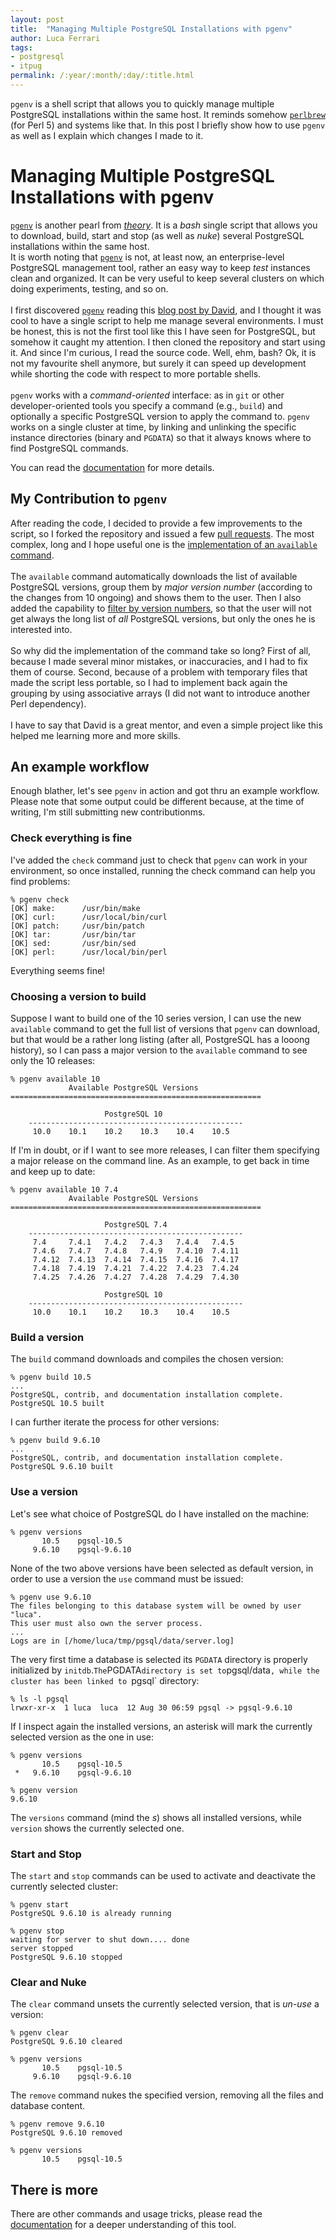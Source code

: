 ```yaml
---
layout: post
title:  "Managing Multiple PostgreSQL Installations with pgenv"
author: Luca Ferrari
tags:
- postgresql
- itpug
permalink: /:year/:month/:day/:title.html
---
```

`pgenv` is a shell script that allows you to quickly manage multiple PostgreSQL installations within the same host. It reminds somehow [`perlbrew`](https://perlbrew.pl/) (for Perl 5) and systems like that. In this post I briefly show how to use `pgenv` as well as I explain which changes I made to it.

# Managing Multiple PostgreSQL Installations with pgenv
[`pgenv`](https://github.com/theory/pgenv) is another pearl from [*theory*](https://justatheory.com/). It is a *bash* single script that allows you to download, build, start and stop (as well as *nuke*) several PostgreSQL installations within the same host.
<br/>
It is worth noting that [`pgenv`](https://github.com/theory/pgenv) is not, at least now, an enterprise-level PostgreSQL management tool, rather an easy way to keep *test* instances clean and organized. It can be very useful to keep several clusters on which doing experiments, testing, and so on.
<br/>
<br/>
I first discovered [`pgenv`](https://github.com/theory/pgenv) reading this [blog post by David](https://justatheory.com/2018/08/pgenv/), and I thought it was cool to have a single script to help me manage several environments. I must be honest, this is not the first tool like this I have seen for PostgreSQL, but somehow it caught my attention.
I then cloned the repository and start using it. And since I'm curious, I read the source code.
Well, ehm, bash? Ok, it is not my favourite shell anymore, but surely it can speed up development while shorting the code with respect to more portable shells.
<br/>
<br/>
`pgenv` works with a *command-oriented* interface: as in `git` or other developer-oriented tools you specify a command (e.g., `build`) and optionally a specific PostgreSQL version to apply the command to.
`pgenv` works on a single cluster at time, by linking and unlinking the specific instance directories (binary and `PGDATA`) so that it always knows where to find PostgreSQL commands.

You can read the [documentation](https://github.com/theory/pgenv/blob/master/README.md) for more details.


## My Contribution to `pgenv`

After reading the code, I decided to provide a few improvements to the script, so I forked the repository and issued a few [pull requests](https://github.com/theory/pgenv/pulls?utf8=%E2%9C%93&q=is%3Apr+author%3Afluca1978+). The most complex, long and I hope useful one is the [implementation of an `available` command](https://github.com/theory/pgenv/pull/5).
<br/>
<br/>
The `available` command automatically downloads the list of available PostgreSQL versions, group them by *major version number* (according to the changes from 10 ongoing) and shows them to the user. Then I also added the capability to [filter by version numbers](https://github.com/theory/pgenv/pull/5/commits/c6d5d77cf5674039f082339521ea7b5a82985139), so that the user will not get always the long list of *all* PostgreSQL versions, but only the ones he is interested into.
<br/>
<br/>
So why did the implementation of the command take so long? First of all, because I made several minor mistakes, or inaccuracies, and I had to fix them of course. Second, because of a problem with temporary files that made the script less portable, so I had to implement back again the grouping by using associative arrays (I did not want to introduce another Perl dependency).
<br/>
<br/>
I have to say that David is a great mentor, and even a simple project like this helped me learning more and more skills.


## An example workflow

Enough blather, let's see `pgenv` in action and got thru an example workflow.
Please note that some output could be different because, at the time of writing, I'm still submitting new contributionms.

### Check everything is fine

I've added the `check` command just to check that `pgenv` can work in your environment, so once installed, running the check command can help you find problems:

```shell
% pgenv check
[OK] make:      /usr/bin/make
[OK] curl:      /usr/local/bin/curl
[OK] patch:     /usr/bin/patch
[OK] tar:       /usr/bin/tar
[OK] sed:       /usr/bin/sed
[OK] perl:      /usr/local/bin/perl
```

Everything seems fine!

### Choosing a version to build

Suppose I want to build one of the 10  series version, I can use the new `available` command to get the full list of versions that `pgenv` can download, but that would be a rather long listing (after all, PostgreSQL has a looong history), so I can pass a major version to the `available` command to see only the 10 releases:

```shell
% pgenv available 10
             Available PostgreSQL Versions
========================================================

                     PostgreSQL 10
    ------------------------------------------------
     10.0    10.1    10.2    10.3    10.4    10.5 
```

If I'm in doubt, or if I want to see more releases, I can filter them specifying a major release on the command line.
As an example, to get back in time and keep up to date:

```shell
% pgenv available 10 7.4
             Available PostgreSQL Versions
========================================================

                     PostgreSQL 7.4
    ------------------------------------------------
     7.4     7.4.1   7.4.2   7.4.3   7.4.4   7.4.5  
     7.4.6   7.4.7   7.4.8   7.4.9   7.4.10  7.4.11 
     7.4.12  7.4.13  7.4.14  7.4.15  7.4.16  7.4.17 
     7.4.18  7.4.19  7.4.21  7.4.22  7.4.23  7.4.24 
     7.4.25  7.4.26  7.4.27  7.4.28  7.4.29  7.4.30 

                     PostgreSQL 10
    ------------------------------------------------
     10.0    10.1    10.2    10.3    10.4    10.5   
```

### Build a version

The `build` command downloads and compiles the chosen version:

```shell
% pgenv build 10.5
...
PostgreSQL, contrib, and documentation installation complete.
PostgreSQL 10.5 built
```

I can further iterate the process for other versions:

```shell
% pgenv build 9.6.10
...
PostgreSQL, contrib, and documentation installation complete.
PostgreSQL 9.6.10 built
```

### Use a version

Let's see what choice of PostgreSQL do I have installed on the machine:

```shell
% pgenv versions
       10.5    pgsql-10.5
     9.6.10    pgsql-9.6.10
```

None of the two above versions have been selected as default version, in order to use a version the `use` command must be issued:

```shell
% pgenv use 9.6.10
The files belonging to this database system will be owned by user "luca".
This user must also own the server process.
...
Logs are in [/home/luca/tmp/pgsql/data/server.log]
```

The very first time a database is selected its `PGDATA` directory is properly initialized by `initdb`.`
The `PGDATA` directory is set to `pgsql/data`, while the cluster has been linked to `pgsql` directory:

```shell
% ls -l pgsql
lrwxr-xr-x  1 luca  luca  12 Aug 30 06:59 pgsql -> pgsql-9.6.10
```

If I inspect again the installed versions, an asterisk will mark the currently selected version as the one in use:

```shell
% pgenv versions
       10.5    pgsql-10.5
 *   9.6.10    pgsql-9.6.10

% pgenv version 
9.6.10
```

The `versions` command (mind the *s*) shows all installed versions, while `version` shows the currently selected one.

### Start and Stop

The `start` and `stop` commands can be used to activate and deactivate the currently selected cluster:

```shell
% pgenv start
PostgreSQL 9.6.10 is already running

% pgenv stop 
waiting for server to shut down.... done
server stopped
PostgreSQL 9.6.10 stopped
```

### Clear and Nuke
The `clear` command unsets the currently selected version, that is *un-use* a version:

```shell
% pgenv clear
PostgreSQL 9.6.10 cleared

% pgenv versions
       10.5    pgsql-10.5
     9.6.10    pgsql-9.6.10
```

The `remove` command nukes the specified version, removing all the files and database content.

```shell
% pgenv remove 9.6.10
PostgreSQL 9.6.10 removed

% pgenv versions     
       10.5    pgsql-10.5
```

## There is more
There are other commands and usage tricks, please read the [documentation](https://github.com/theory/pgenv/blob/master/README.md) for a deeper understanding of this tool.

